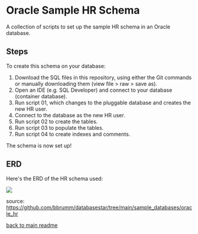 # Oracle Sample HR Schema
A collection of scripts to set up the sample HR schema in an Oracle database.

## Steps

To create this schema on your database:

1. Download the SQL files in this repository, using either the Git commands or manually downloading them (view file > raw > save as).
2. Open an IDE (e.g. SQL Developer) and connect to your database (container database).
3. Run script 01, which changes to the pluggable database and creates the new HR user.
4. Connect to the database as the new HR user.
5. Run script 02 to create the tables.
6. Run script 03 to populate the tables.
7. Run script 04 to create indexes and comments.

The schema is now set up!

## ERD

Here's the ERD of the HR schema used:

<img src="../00_00_repo_resources/readme_images/hr_schema_erd.png">

source: https://github.com/bbrumm/databasestar/tree/main/sample_databases/oracle_hr

[back to main readme](../../README.md)